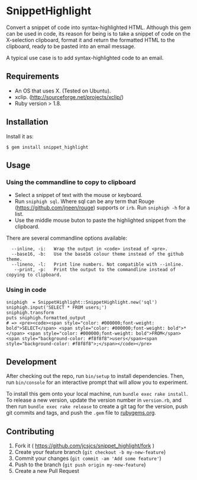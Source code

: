 # SnippetHighlight

Convert a snippet of code into syntax-highlighted HTML.
Although this gem can be used in code, its reason for being is to take a snippet of code on the X-selection clipboard, format it and return the formatted HTML to the clipboard, ready to be pasted into an email message.

A typical use case is to add syntax-highlighted code to an email.

## Requirements

* An OS that uses X. (Tested on Ubuntu).
* xclip. (http://sourceforge.net/projects/xclip/)
* Ruby version > 1.8.

## Installation

Install it as:

    $ gem install snippet_highlight

## Usage

### Using the commandline to copy to clipboard

* Select a snippet of text with the mouse or keyboard.
* Run `sniphigh sql`. Where sql can be any term that Rouge (https://github.com/jneen/rouge) supports or `irb`. Run `sniphigh -h` for a list.
* Use the middle mouse buton to paste the highlighted snippet from the clipboard.

There are several commandline options available:

~~~
  --inline, -i:   Wrap the output in <code> instead of <pre>.
  --base16, -b:   Use the base16 colour theme instead of the github theme.
  --lineno, -l:   Print line numbers. Not compatible with --inline.
   --print, -p:   Print the output to the commandline instead of copying to clipboard.
~~~

### Using in code

~~~{ruby}
sniphigh  = SnippetHighlight::SnippetHighlight.new('sql')
sniphigh.input('SELECT * FROM users;')
sniphigh.transform
puts sniphigh.formatted_output
# => <pre><code><span style="color: #000000;font-weight: bold">SELECT</span> <span style="color: #000000;font-weight: bold">*</span> <span style="color: #000000;font-weight: bold">FROM</span> <span style="background-color: #f8f8f8">users</span><span style="background-color: #f8f8f8">;</span></code></pre>
~~~

## Development

After checking out the repo, run `bin/setup` to install dependencies. Then, run `bin/console` for an interactive prompt that will allow you to experiment.

To install this gem onto your local machine, run `bundle exec rake install`. To release a new version, update the version number in `version.rb`, and then run `bundle exec rake release` to create a git tag for the version, push git commits and tags, and push the `.gem` file to [rubygems.org](https://rubygems.org).

## Contributing

1. Fork it ( https://github.com/jcsjcs/snippet_highlight/fork )
2. Create your feature branch (`git checkout -b my-new-feature`)
3. Commit your changes (`git commit -am 'Add some feature'`)
4. Push to the branch (`git push origin my-new-feature`)
5. Create a new Pull Request
